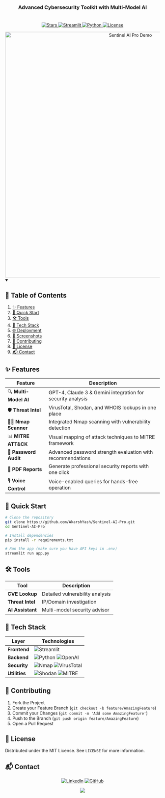 
<!-- Animated Header with 3D Effect -->
<h1 align="center">
  <a href="https://github.com/AkarshYash/Sentinel-AI-Pro">
  </a>
</h1>

<h3 align="center">Advanced Cybersecurity Toolkit with Multi-Model AI</h3>

<!-- 3D Animated Divider -->
<div align="center">
  <img src="https://raw.githubusercontent.com/andreasbm/readme/master/assets/lines/colored.png" width="100%" height="8">
</div>

<!-- Animated Badges -->
<p align="center">
  <a href="https://github.com/AkarshYash/Sentinel-AI-Pro/stargazers">
    <img src="https://img.shields.io/github/stars/AkarshYash/Sentinel-AI-Pro?style=for-the-badge&color=00B4D8&logo=starship&logoColor=white" alt="Stars">
  </a>
  <a href="https://streamlit.io">
    <img src="https://img.shields.io/badge/Deployed_on-Streamlit-FF4B4B?style=for-the-badge&logo=streamlit&logoColor=white" alt="Streamlit">
  </a>
  <a href="https://python.org">
    <img src="https://img.shields.io/badge/Python-3.10%2B-3776AB?style=for-the-badge&logo=python&logoColor=white" alt="Python">
  </a>
  <a href="https://github.com/AkarshYash/Sentinel-AI-Pro/blob/main/LICENSE">
    <img src="https://img.shields.io/github/license/AkarshYash/Sentinel-AI-Pro?style=for-the-badge&color=2E86AB" alt="License">
  </a>
</p>

<!-- 3D Animated Preview -->
<div align="center">
  <a href="https://sentinel-ai-pro.streamlit.app">
    <img src="https://github.com/AkarshYash/Sentinel-AI-Pro/blob/main/assets/demo.gif?raw=true" width="800" alt="Sentinel AI Pro Demo">
  </a>
</div>

<!-- Floating TOC -->
<details open>
<summary><h2>📑 Table of Contents</h2></summary>
  
1. [✨ Features](#-features)
2. [🚀 Quick Start](#-quick-start)
3. [🛠️ Tools](#%EF%B8%8F-tools)
4. [🧩 Tech Stack](#-tech-stack)
5. [🌐 Deployment](#-deployment)
6. [📸 Screenshots](#-screenshots)
7. [🤝 Contributing](#-contributing)
8. [📜 License](#-license)
9. [📬 Contact](#-contact)

</details>

<!-- Features with Animated Icons -->
<h2 id="-features">✨ Features</h2>

<div align="center">
  
| **Feature**          | **Description**                                                                 |
|----------------------|---------------------------------------------------------------------------------|
| 🔍 **Multi-Model AI** | GPT-4, Claude 3 & Gemini integration for security analysis                      |
| 🛡️ **Threat Intel**  | VirusTotal, Shodan, and WHOIS lookups in one place                             |
| 🕵️‍♂️ **Nmap Scanner** | Integrated Nmap scanning with vulnerability detection                          |
| 📊 **MITRE ATT&CK**  | Visual mapping of attack techniques to MITRE framework                         |
| 🔐 **Password Audit** | Advanced password strength evaluation with recommendations                    |
| 📄 **PDF Reports**   | Generate professional security reports with one click                          |
| 🎙️ **Voice Control** | Voice-enabled queries for hands-free operation                                 |

</div>

<!-- Quick Start with Terminal Animation -->
<h2 id="-quick-start">🚀 Quick Start</h2>

```bash
# Clone the repository
git clone https://github.com/AkarshYash/Sentinel-AI-Pro.git
cd Sentinel-AI-Pro

# Install dependencies
pip install -r requirements.txt

# Run the app (make sure you have API keys in .env)
streamlit run app.py
```

<!-- Tools Section with Animated Cards -->
<h2 id="️-tools">🛠️ Tools</h2>

<div align="center">
  
| Tool | Description |
|------|------------|
| **CVE Lookup** | Detailed vulnerability analysis | 
| **Threat Intel** | IP/Domain investigation |
| **AI Assistant** | Multi-model security advisor | 

</div>

<!-- Tech Stack with 3D Icons -->
<h2 id="-tech-stack">🧩 Tech Stack</h2>

<div align="center">
  
| **Layer**       | **Technologies**                                                                 |
|-----------------|---------------------------------------------------------------------------------|
| **Frontend**    | ![Streamlit](https://img.shields.io/badge/Streamlit-FF4B4B?style=for-the-badge&logo=streamlit&logoColor=white) |
| **Backend**     | ![Python](https://img.shields.io/badge/Python-3776AB?style=for-the-badge&logo=python&logoColor=white) ![OpenAI](https://img.shields.io/badge/OpenAI-412991?style=for-the-badge&logo=openai&logoColor=white) |
| **Security**    | ![Nmap](https://img.shields.io/badge/Nmap-003366?style=for-the-badge&logo=nmap&logoColor=white) ![VirusTotal](https://img.shields.io/badge/VirusTotal-394EFF?style=for-the-badge&logo=virustotal&logoColor=white) |
| **Utilities**   | ![Shodan](https://img.shields.io/badge/Shodan-000000?style=for-the-badge&logo=shodan&logoColor=white) ![MITRE](https://img.shields.io/badge/MITRE_ATT&CK-FF6D70?style=for-the-badge&logo=mitre&logoColor=white) |

</div>




<div align="center">
  

</div>

<!-- Contributing Guidelines -->
<h2 id="-contributing">🤝 Contributing</h2>

1. Fork the Project
2. Create your Feature Branch (`git checkout -b feature/AmazingFeature`)
3. Commit your Changes (`git commit -m 'Add some AmazingFeature'`)
4. Push to the Branch (`git push origin feature/AmazingFeature`)
5. Open a Pull Request



<!-- License -->
<h2 id="-license">📜 License</h2>

Distributed under the MIT License. See `LICENSE` for more information.



<!-- Contact with Animated Social Links -->
<h2 id="-contact">📬 Contact</h2>

<div align="center">
  
[![LinkedIn](https://img.shields.io/badge/LinkedIn-0A66C2?style=for-the-badge&logo=linkedin&logoColor=white)](https://www.linkedin.com/in/akarsh-chaturvedi-259271236)
[![GitHub](https://img.shields.io/badge/GitHub-181717?style=for-the-badge&logo=github&logoColor=white)](https://github.com/AkarshYash)


</div>

<!-- Animated Footer -->
<div align="center">
  <img src="https://capsule-render.vercel.app/api?type=waving&color=00B4D8&height=120&section=footer&fontSize=30" />
</div>

